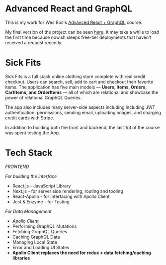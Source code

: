 # Advanced React and GraphQL
This is my work for Wes Bos's [Advanced React + GraphQL](https://advancedreact.com/) course.

My final version of the project can be seen [here](https://sickfits-next-react-prod.herokuapp.com/). It may take a while to load the first time because now.sh sleeps free-tier deployments that haven't received a request recently.

# Sick Fits
Sick Fits is a full stack online clothing store complete with real credit checkout. Users can search, sell, add to cart and checkout their favorite items. The application has five main models — __Users, Items, Orders, CartItems, and OrderItems__ — all of which are relational and showcase the power of relational GraphQL Queries.

The app also includes many server-side aspects including including JWT authentication, permissions, sending email, uploading images, and charging credit cards with Stripe.

In addition to building both the front and backend, the last 1/3 of the course was spent testing the App.

# Tech Stack
 _FRONTEND_

_For building the interface_

- React.js - JavaScript Library 
- Next.js - for server side rendering, routing and tooling
- React-Apollo - for interfacing with Apollo Client
- Jest & Enzyme - for Testing

_For Data Management_

- _Apollo Client_
- Performing GraphQL Mutations
- Fetching GraphQL Queries
- Caching GraphQL Data
- Managing Local State
- Error and Loading UI States
- __Apollo Client replaces the need for redux + data fetching/caching libraries__


